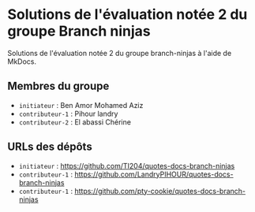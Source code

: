 # Solutions de l'évaluation notée 2 du groupe Branch ninjas

Solutions de l'évaluation notée 2 du groupe branch-ninjas à l'aide de MkDocs.

## Membres du groupe

- `initiateur` : Ben Amor Mohamed Aziz
- `contributeur-1` : Pihour landry
- `contributeur-2` : El abassi Chérine

## URLs des dépôts

- `initiateur` : https://github.com/TI204/quotes-docs-branch-ninjas
- `contributeur-1` : https://github.com/LandryPIHOUR/quotes-docs-branch-ninjas
- `contributeur-1` : https://github.com/pty-cookie/quotes-docs-branch-ninjas